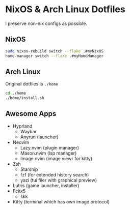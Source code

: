 # NixOS & Arch Linux Dotfiles

I preserve non-nix configs as possible.

## NixOS

```bash
sudo nixos-rebuild switch --flake .#myNixOS
home-manager switch --flake .#myHomeManager
```

## Arch Linux

Original dotfiles is `./home`

```bash
cd ./home
./home/install.sh
```

## Awesome Apps

- Hyprland
  - Waybar
  - Anyrun (launcher)
- Neovim
  - Lazy.nvim (plugin manager)
  - Mason.nvim (lsp manager)
  - Image.nvim (image viewr for kitty)
- Zsh
  - Starship
  - fzf (for extended history search)
  - yazi (tui filer with graphical preview)
- Lutris (game launcher, installer)
- Fcitx5
  - skk
- Kitty (terminal which has own image protocol)
